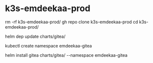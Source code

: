 # k3s-emdeekaa-prod

rm -rf k3s-emdeekaa-prod/
gh repo clone k3s-emdeekaa-prod
cd k3s-emdeekaa-prod/

helm dep update charts/gitea/



kubectl create namespace emdeekaa-gitea

helm install gitea charts/gitea/ --namespace emdeekaa-gitea
